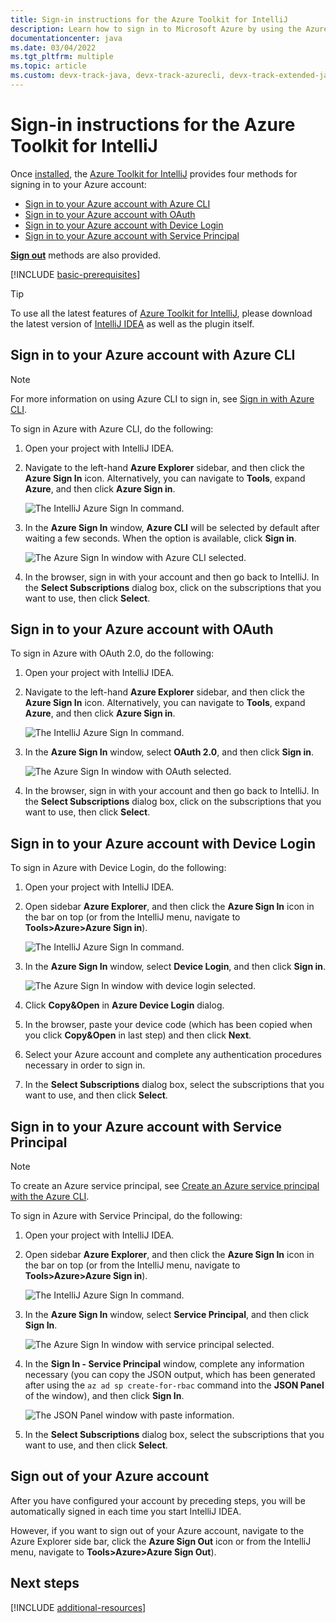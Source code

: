 ```yaml
---
title: Sign-in instructions for the Azure Toolkit for IntelliJ
description: Learn how to sign in to Microsoft Azure by using the Azure Toolkit for IntelliJ.
documentationcenter: java
ms.date: 03/04/2022
ms.tgt_pltfrm: multiple
ms.topic: article
ms.custom: devx-track-java, devx-track-azurecli, devx-track-extended-java
---
```


# Sign-in instructions for the Azure Toolkit for IntelliJ

Once [installed](https://www.jetbrains.com/help/idea/managing-plugins.html), the [Azure Toolkit for IntelliJ](https://plugins.jetbrains.com/plugin/8053) provides four methods for signing in to your Azure account:

- [Sign in to your Azure account with Azure CLI](#sign-in-to-your-azure-account-with-azure-cli)
- [Sign in to your Azure account with OAuth](#sign-in-to-your-azure-account-with-oauth)
- [Sign in to your Azure account with Device Login](#sign-in-to-your-azure-account-with-device-login)
- [Sign in to your Azure account with Service Principal](#sign-in-to-your-azure-account-with-service-principal)

[**Sign out**](#sign-out-of-your-azure-account) methods are also provided.

[!INCLUDE [basic-prerequisites](includes/basic-prerequisites.md)]

> [!TIP]
> To use all the latest features of [Azure Toolkit for IntelliJ](https://plugins.jetbrains.com/plugin/8053), please download the latest version of [IntelliJ IDEA](https://www.jetbrains.com/idea/download/) as well as the plugin itself.

## Sign in to your Azure account with Azure CLI

> [!NOTE]
> For more information on using Azure CLI to sign in, see [Sign in with Azure CLI](/cli/azure/authenticate-azure-cli).

To sign in Azure with Azure CLI, do the following:

1. Open your project with IntelliJ IDEA.

1. Navigate to the left-hand **Azure Explorer** sidebar, and then click the **Azure Sign In** icon. Alternatively, you can navigate to **Tools**, expand **Azure**, and then click **Azure Sign in**.

   ![The IntelliJ Azure Sign In command.][I01]

1. In the **Azure Sign In** window, **Azure CLI** will be selected by default after waiting a few seconds. When the option is available, click **Sign in**.

   ![The Azure Sign In window with Azure CLI selected.][A01]

1. In the browser, sign in with your account and then go back to IntelliJ. In the **Select Subscriptions** dialog box, click on the subscriptions that you want to use, then click **Select**.

## Sign in to your Azure account with OAuth

To sign in Azure with OAuth 2.0, do the following:

1. Open your project with IntelliJ IDEA.

1. Navigate to the left-hand **Azure Explorer** sidebar, and then click the **Azure Sign In** icon. Alternatively, you can navigate to **Tools**, expand **Azure**, and then click **Azure Sign in**.

   ![The IntelliJ Azure Sign In command.][I01]

1. In the **Azure Sign In** window, select **OAuth 2.0**, and then click **Sign in**.

   ![The Azure Sign In window with OAuth selected.][O01]

1. In the browser, sign in with your account and then go back to IntelliJ. In the **Select Subscriptions** dialog box, click on the subscriptions that you want to use, then click **Select**.

## Sign in to your Azure account with Device Login

To sign in Azure with Device Login, do the following:

1. Open your project with IntelliJ IDEA.

1. Open sidebar **Azure Explorer**, and then click the **Azure Sign In** icon in the bar on top (or from the IntelliJ menu, navigate to **Tools>Azure>Azure Sign in**).

   ![The IntelliJ Azure Sign In command.][I01]

1. In the **Azure Sign In** window, select **Device Login**, and then click **Sign in**.

   ![The Azure Sign In window with device login selected.][I02]

1. Click **Copy&Open** in **Azure Device Login** dialog.

1. In the browser, paste your device code (which has been copied when you click **Copy&Open** in last step) and then click **Next**.

1. Select your Azure account and complete any authentication procedures necessary in order to sign in.

1. In the **Select Subscriptions** dialog box, select the subscriptions that you want to use, and then click **Select**.

## Sign in to your Azure account with Service Principal

> [!NOTE]
> To create an Azure service principal, see [Create an Azure service principal with the Azure CLI](/cli/azure/create-an-azure-service-principal-azure-cli).

To sign in Azure with Service Principal, do the following:

1. Open your project with IntelliJ IDEA.

1. Open sidebar **Azure Explorer**, and then click the **Azure Sign In** icon in the bar on top (or from the IntelliJ menu, navigate to **Tools>Azure>Azure Sign in**).

   ![The IntelliJ Azure Sign In command.][I01]

1. In the **Azure Sign In** window, select **Service Principal**, and then click **Sign In**.

   ![The Azure Sign In window with service principal selected.][A03]

1. In the **Sign In - Service Principal** window, complete any information necessary (you can copy the JSON output, which has been generated after using the `az ad sp create-for-rbac` command into the **JSON Panel** of the window), and then click **Sign In**.

   ![The JSON Panel window with paste information.][S01]

1. In the **Select Subscriptions** dialog box, select the subscriptions that you want to use, and then click **Select**.

## Sign out of your Azure account

After you have configured your account by preceding steps, you will be automatically signed in each time you start IntelliJ IDEA.

However, if you want to sign out of your Azure account, navigate to the Azure Explorer side bar, click the **Azure Sign Out** icon or from the IntelliJ menu, navigate to **Tools>Azure>Azure Sign Out**).

## Next steps

[!INCLUDE [additional-resources](includes/additional-resources.md)]

<!-- URL List -->

<!-- IMG List -->

[I01]: media/sign-in-instructions/I01.png
[I02]: media/sign-in-instructions/I02.png
[O01]: media/sign-in-instructions/O01.png
[A01]: media/sign-in-instructions/A01.png
[A03]: media/sign-in-instructions/A03.png
[S01]: media/sign-in-instructions/S01.png
